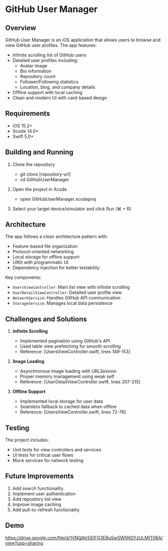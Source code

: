 # GitHub User Manager

## Overview
GitHub User Manager is an iOS application that allows users to browse and view GitHub user profiles. The app features:

- Infinite scrolling list of GitHub users
- Detailed user profiles including:
  - Avatar image
  - Bio information
  - Repository count
  - Follower/Following statistics
  - Location, blog, and company details
- Offline support with local caching
- Clean and modern UI with card-based design

## Requirements
- iOS 15.2+
- Xcode 14.0+
- Swift 5.0+

## Building and Running

1. Clone the repository
    - git clone [repository-url]
    - cd GitHubUserManager

2. Open the project in Xcode
    - open GitHubUserManager.xcodeproj
3. Select your target device/simulator and click Run (⌘ + R)

## Architecture

The app follows a clean architecture pattern with:

- Feature-based file organization
- Protocol-oriented networking
- Local storage for offline support
- UIKit with programmatic UI
- Dependency injection for better testability

Key components:
- `UsersViewController`: Main list view with infinite scrolling
- `UserDetailViewController`: Detailed user profile view
- `NetworkService`: Handles GitHub API communication
- `StorageService`: Manages local data persistence

## Challenges and Solutions

1. **Infinite Scrolling**
   - Implemented pagination using GitHub's API
   - Used table view prefetching for smooth scrolling
   - Reference: [UsersViewController.swift, lines 149-153]

2. **Image Loading**
   - Asynchronous image loading with URLSession
   - Proper memory management using weak self
   - Reference: [UserDetailViewController.swift, lines 207-215]

3. **Offline Support**
   - Implemented local storage for user data
   - Seamless fallback to cached data when offline
   - Reference: [UsersViewController.swift, lines 72-76]

## Testing

The project includes:
- Unit tests for view controllers and services
- UI tests for critical user flows
- Mock services for network testing

## Future Improvements

1. Add search functionality
2. Implement user authentication
3. Add repository list view
4. Improve image caching
5. Add pull-to-refresh functionality

## Demo

https://drive.google.com/file/d/1VNQAtr5lDFG3EBuSwSW5NDYzULMtT0BA/view?usp=sharing
